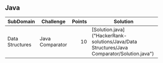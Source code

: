 ## Java
| SubDomain | Challenge | Points | Solution |
|-----------|-----------|-------:|----------|
|Data Structures|Java Comparator|10|[Solution.java]("HackerRank-solutions/Java/Data Structures/Java Comparator/Solution.java")|
